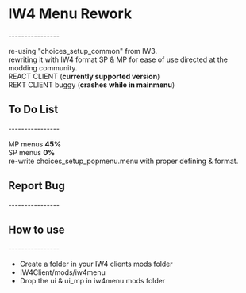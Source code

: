 <h1>IW4 Menu Rework</h1>
----------------
<!--[![Build Status](https://travis-ci.org/jxrvmy/iw4menu.svg?branch=master)](https://travis-ci.org/jxrvmy/iw4menu)-->
<p>
re-using "choices_setup_common" from IW3.<br>
rewriting it with IW4 format SP & MP for ease of use directed at the modding community.<br>
REACT CLIENT (<b>currently supported version</b>)<br>
REKT CLIENT buggy (<b>crashes while in mainmenu</b>)<br>
</p>

<h2>To Do List</h2>
----------------
<p>
MP menus <b>45%</b><br>
SP menus <b>0%</b><br>
re-write choices_setup_popmenu.menu with proper defining & format.<br>
</p>
 
<h2>Report Bug</h2>
----------------

<h2>How to use</h2>
----------------
<p>
<ul>
<li>Create a folder in your IW4 clients mods folder<br></li>
<li>IW4Client/mods/iw4menu<br></li>
<li>Drop the ui & ui_mp in iw4menu mods folder<br></li>
</ul>
</p>
